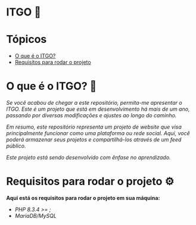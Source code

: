# ITGO 🌈

# Tópicos
* [O que é o ITGO?](#o-que-é-o-itgo-)
* [Requisitos para rodar o projeto](#requisitos-para-rodar-o-projeto-%EF%B8%8F)

# O que é o ITGO? 🤔

*<p>Se você acabou de chegar a este repositório, permita-me apresentar o ITGO. Este é um projeto que está em desenvolvimento há mais de um ano, passando por diversas modificações e ajustes ao longo do caminho.</p>*
*<p>Em resumo, este repositório representa um projeto de website que visa principalmente funcionar como uma plataforma ou rede social. Aqui, você poderá armazenar seus projetos e compartilhá-los através de um feed público.</p>*
*<p>Este projeto está sendo desenvolvido com ênfase no aprendizado.</p>*

# Requisitos para rodar o projeto ⚙️
**Aqui está os requisitos para rodar o projeto em sua máquina:**

  - *PHP 8.3.4 >= ;*
  - *MariaDB/MySQL*

